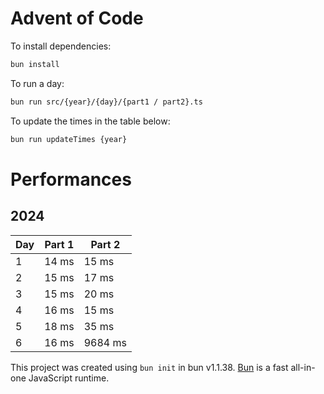 # Advent of Code

To install dependencies:

```bash
bun install
```

To run a day:

```bash
bun run src/{year}/{day}/{part1 / part2}.ts
```

To update the times in the table below:

```bash
bun run updateTimes {year}
```

# Performances

## 2024

| Day | Part 1 | Part 2 |
|-----|--------|--------|
| 1   | 14 ms | 15 ms |
| 2   | 15 ms | 17 ms |
| 3   | 15 ms | 20 ms |
| 4   | 16 ms | 15 ms |
| 5   | 18 ms | 35 ms |
| 6   | 16 ms | 9684 ms |

This project was created using `bun init` in bun v1.1.38. [Bun](https://bun.sh) is a fast all-in-one JavaScript runtime.
